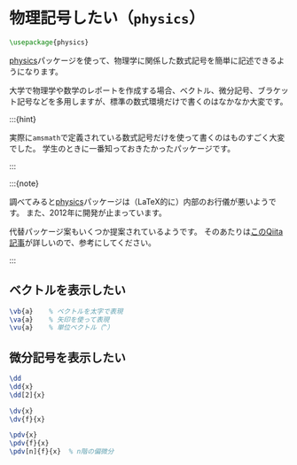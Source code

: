 # 物理記号したい（``physics``）

```latex
\usepackage{physics}
```

[physics](https://www.ctan.org/pkg/physics)パッケージを使って、物理学に関係した数式記号を簡単に記述できるようになります。

大学で物理学や数学のレポートを作成する場合、ベクトル、微分記号、ブラケット記号などを多用しますが、標準の数式環境だけで書くのはなかなか大変です。

:::{hint}

実際に``amsmath``で定義されている数式記号だけを使って書くのはものすごく大変でした。
学生のときに一番知っておきたかったパッケージです。

:::

:::{note}

調べてみると[physics](https://www.ctan.org/pkg/physics)パッケージは（LaTeX的に）内部のお行儀が悪いようです。
また、2012年に開発が止まっています。

代替パッケージ案もいくつか提案されているようです。
そのあたりは[このQiita記事](https://qiita.com/Yarakashi_Kikohshi/items/131e2324f401c3effb84)が詳しいので、参考にしてください。

:::

## ベクトルを表示したい

```latex
\vb{a}    % ベクトルを太字で表現
\va{a}    % 矢印を使って表現
\vu{a}    % 単位ベクトル（^）
```

## 微分記号を表示したい

```latex
\dd
\dd{x}
\dd[2]{x}
```

```latex
\dv{x}
\dv{f}{x}
```

```latex
\pdv{x}
\pdv{f}{x}
\pdv[n]{f}{x}  % n階の偏微分
```
